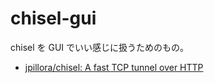 # chisel-gui
chisel を GUI でいい感じに扱うためのもの。


* [jpillora/chisel: A fast TCP tunnel over HTTP](https://github.com/jpillora/chisel)
